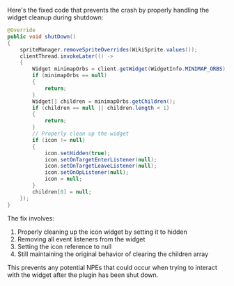 Here's the fixed code that prevents the crash by properly handling the widget cleanup during shutdown:

```java
@Override
public void shutDown()
{
    spriteManager.removeSpriteOverrides(WikiSprite.values());
    clientThread.invokeLater(() ->
    {
        Widget minimapOrbs = client.getWidget(WidgetInfo.MINIMAP_ORBS);
        if (minimapOrbs == null)
        {
            return;
        }
        Widget[] children = minimapOrbs.getChildren();
        if (children == null || children.length < 1)
        {
            return;
        }
        // Properly clean up the widget
        if (icon != null)
        {
            icon.setHidden(true);
            icon.setOnTargetEnterListener(null);
            icon.setOnTargetLeaveListener(null);
            icon.setOnOpListener(null);
            icon = null;
        }
        children[0] = null;
    });
}
```

The fix involves:
1. Properly cleaning up the icon widget by setting it to hidden
2. Removing all event listeners from the widget
3. Setting the icon reference to null
4. Still maintaining the original behavior of clearing the children array

This prevents any potential NPEs that could occur when trying to interact with the widget after the plugin has been shut down.